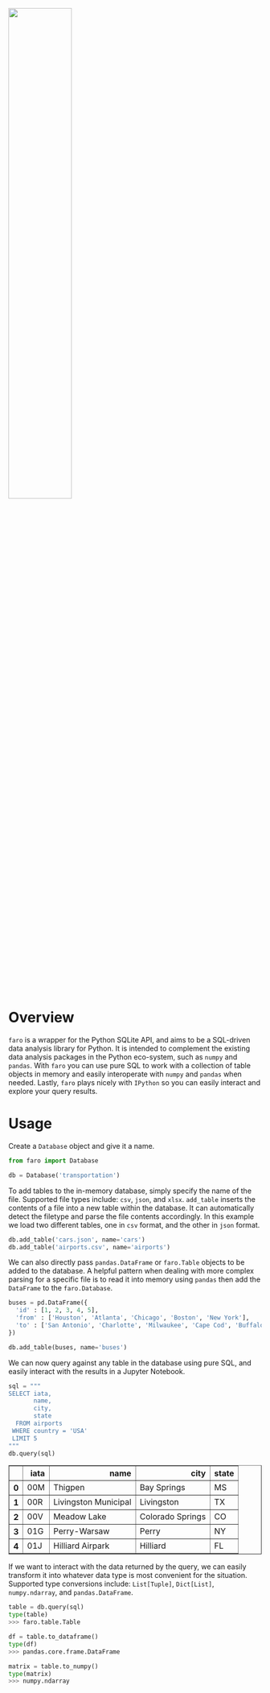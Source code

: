 <p align="left">
  <img width=50% src="https://raw.githubusercontent.com/yanniskatsaros/faro/master/docs/faro.png">
</p>

# Overview
`faro` is a wrapper for the Python SQLite API, and aims to be a SQL-driven data analysis library for Python. It is intended to complement the existing data analysis packages in the Python eco-system, such as `numpy` and `pandas`. With `faro` you can use pure SQL to work with a collection of table objects in memory and easily interoperate with `numpy` and `pandas` when needed. Lastly, `faro` plays nicely with `IPython` so you can easily interact and explore your query results.

# Usage
Create a `Database` object and give it a name.
```python
from faro import Database

db = Database('transportation')
```

To add tables to the in-memory database, simply specify the name of the file. Supported file types include: `csv`, `json`, and `xlsx`. `add_table` inserts the contents of a file into a new table within the database. It can automatically detect the filetype and parse the file contents accordingly. In this example we load two different tables, one in `csv` format, and the other in `json` format.
```python
db.add_table('cars.json', name='cars')
db.add_table('airports.csv', name='airports')
```

We can also directly pass `pandas.DataFrame` or `faro.Table` objects to be added to the database. A helpful pattern when dealing with more complex parsing for a specific file is to read it into memory using `pandas` then add the `DataFrame` to the `faro.Database`.
```python
buses = pd.DataFrame({
  'id' : [1, 2, 3, 4, 5],
  'from' : ['Houston', 'Atlanta', 'Chicago', 'Boston', 'New York'],
  'to' : ['San Antonio', 'Charlotte', 'Milwaukee', 'Cape Cod', 'Buffalo']
})

db.add_table(buses, name='buses')
```

We can now query against any table in the database using pure SQL, and easily interact with the results in a Jupyter Notebook.
```python
sql = """
SELECT iata,
       name,
       city,
       state
  FROM airports
 WHERE country = 'USA'
 LIMIT 5
"""
db.query(sql)
```
<table border="1" class="dataframe">
  <thead>
    <tr style="text-align: right;">
      <th></th>
      <th>iata</th>
      <th>name</th>
      <th>city</th>
      <th>state</th>
    </tr>
  </thead>
  <tbody>
    <tr>
      <th>0</th>
      <td>00M</td>
      <td>Thigpen</td>
      <td>Bay Springs</td>
      <td>MS</td>
    </tr>
    <tr>
      <th>1</th>
      <td>00R</td>
      <td>Livingston Municipal</td>
      <td>Livingston</td>
      <td>TX</td>
    </tr>
    <tr>
      <th>2</th>
      <td>00V</td>
      <td>Meadow Lake</td>
      <td>Colorado Springs</td>
      <td>CO</td>
    </tr>
    <tr>
      <th>3</th>
      <td>01G</td>
      <td>Perry-Warsaw</td>
      <td>Perry</td>
      <td>NY</td>
    </tr>
    <tr>
      <th>4</th>
      <td>01J</td>
      <td>Hilliard Airpark</td>
      <td>Hilliard</td>
      <td>FL</td>
    </tr>
  </tbody>
</table>

If we want to interact with the data returned by the query, we can easily transform it into whatever data type is most convenient for the situation. Supported type conversions include: `List[Tuple]`, `Dict[List]`, `numpy.ndarray`, and `pandas.DataFrame`.

```python
table = db.query(sql)
type(table)
>>> faro.table.Table

df = table.to_dataframe()
type(df)
>>> pandas.core.frame.DataFrame

matrix = table.to_numpy()
type(matrix)
>>> numpy.ndarray
```
